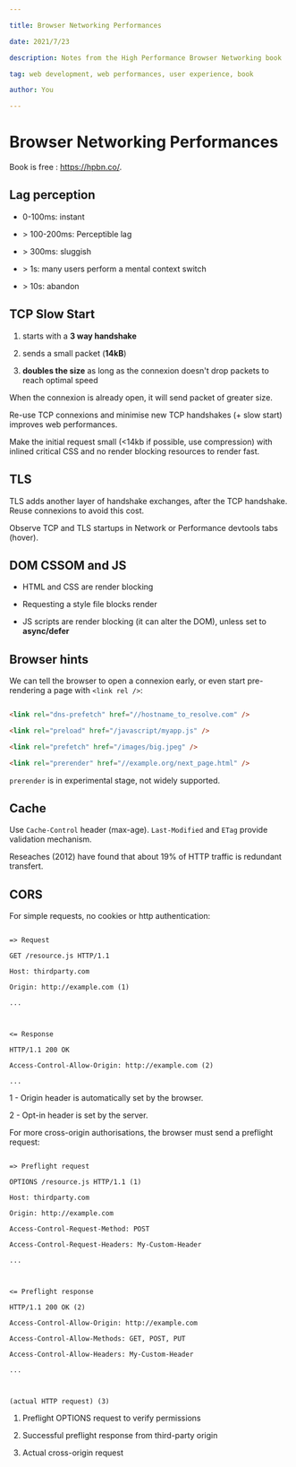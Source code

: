 ```yaml
---

title: Browser Networking Performances

date: 2021/7/23

description: Notes from the High Performance Browser Networking book

tag: web development, web performances, user experience, book

author: You

---
```


  

# Browser Networking Performances

  

Book is free : https://hpbn.co/.

  

## Lag perception

  

- 0-100ms: instant

- &gt; 100-200ms: Perceptible lag

- &gt; 300ms: sluggish

- &gt; 1s: many users perform a mental context switch

- &gt; 10s: abandon

  

## TCP Slow Start

  

1. starts with a **3 way handshake**

2. sends a small packet (**14kB**)

3. **doubles the size** as long as the connexion doesn't drop packets to reach optimal speed

  

When the connexion is already open, it will send packet of greater size.

  

Re-use TCP connexions and minimise new TCP handshakes (+ slow start) improves web performances.

  

Make the initial request small (&lt;14kb if possible, use compression) with inlined critical CSS and no render blocking resources to render fast.

  

## TLS

  

TLS adds another layer of handshake exchanges, after the TCP handshake. Reuse connexions to avoid this cost.

  

Observe TCP and TLS startups in Network or Performance devtools tabs (hover).

  

## DOM CSSOM and JS

  

- HTML and CSS are render blocking

- Requesting a style file blocks render

- JS scripts are render blocking (it can alter the DOM), unless set to **async/defer**

  

## Browser hints

  

We can tell the browser to open a connexion early, or even start pre-rendering a page with `<link rel />`:

  

```html

<link rel="dns-prefetch" href="//hostname_to_resolve.com" />

<link rel="preload" href="/javascript/myapp.js" />

<link rel="prefetch" href="/images/big.jpeg" />

<link rel="prerender" href="//example.org/next_page.html" />

```

  

`prerender` is in experimental stage, not widely supported.

  

## Cache

  

Use `Cache-Control` header (max-age). `Last-Modified` and `ETag` provide validation mechanism.

  

Reseaches (2012) have found that about 19% of HTTP traffic is redundant transfert.

  

## CORS

  

For simple requests, no cookies or http authentication:

  

```text

=> Request

GET /resource.js HTTP/1.1

Host: thirdparty.com

Origin: http://example.com (1)

...

  

<= Response

HTTP/1.1 200 OK

Access-Control-Allow-Origin: http://example.com (2)

...

```

  

1 - Origin header is automatically set by the browser.

2 - Opt-in header is set by the server.

  

For more cross-origin authorisations, the browser must send a preflight request:

  

```text

=> Preflight request

OPTIONS /resource.js HTTP/1.1 (1)

Host: thirdparty.com

Origin: http://example.com

Access-Control-Request-Method: POST

Access-Control-Request-Headers: My-Custom-Header

...

  

<= Preflight response

HTTP/1.1 200 OK (2)

Access-Control-Allow-Origin: http://example.com

Access-Control-Allow-Methods: GET, POST, PUT

Access-Control-Allow-Headers: My-Custom-Header

...

  

(actual HTTP request) (3)

```

  

1. Preflight OPTIONS request to verify permissions

2. Successful preflight response from third-party origin

3. Actual cross-origin request
